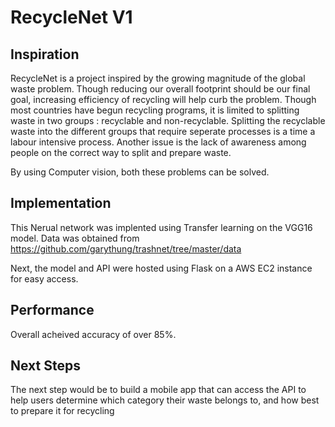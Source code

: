 # RecycleNet V1
## Inspiration
RecycleNet is a project inspired by the growing magnitude of the global waste problem. 
Though reducing our overall footprint should be our final goal, increasing efficiency of recycling will help curb the problem.
Though most countries have begun recycling programs, it is limited to splitting waste in two groups : recyclable and non-recyclable. 
Splitting the recyclable waste into the different groups that require seperate processes is a time a labour intensive process. 
Another issue is the lack of awareness among people on the correct way to split and prepare waste.

By using Computer vision, both these problems can be solved.
## Implementation
This Nerual network was implented using Transfer learning on the VGG16 model. Data was obtained from https://github.com/garythung/trashnet/tree/master/data 

Next, the model and API were hosted using Flask on a AWS EC2 instance for easy access.

## Performance
Overall acheived accuracy of over 85%.

## Next Steps
The next step would be to build a mobile app that can access the API to help users determine which category their waste belongs to, and how best to prepare it for recycling 
